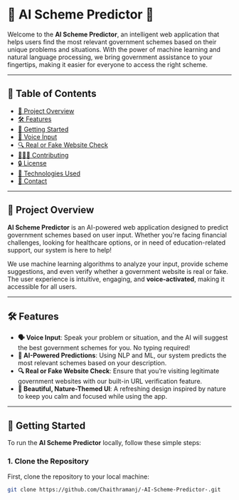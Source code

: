 # 🌿 AI Scheme Predictor 🌱

Welcome to the **AI Scheme Predictor**, an intelligent web application that helps users find the most relevant government schemes based on their unique problems and situations. With the power of machine learning and natural language processing, we bring government assistance to your fingertips, making it easier for everyone to access the right scheme.

---

## 🌟 Table of Contents

- [🌱 Project Overview](#project-overview)
- [🛠 Features](#features)
- [🚀 Getting Started](#getting-started)
- [🎤 Voice Input](#voice-input)
- [🔍 Real or Fake Website Check](#real-or-fake-website-check)
- [🧑‍🤝‍🧑 Contributing](#contributing)
- [🔒 License](#license)
- [📑 Technologies Used](#technologies-used)
- [📧 Contact](#contact)

---

## 🌱 Project Overview

**AI Scheme Predictor** is an AI-powered web application designed to predict government schemes based on user input. Whether you're facing financial challenges, looking for healthcare options, or in need of education-related support, our system is here to help!

We use machine learning algorithms to analyze your input, provide scheme suggestions, and even verify whether a government website is real or fake. The user experience is intuitive, engaging, and **voice-activated**, making it accessible for all users.

---

## 🛠 Features

- **🗣 Voice Input**: Speak your problem or situation, and the AI will suggest the best government schemes for you. No typing required!
- **🌿 AI-Powered Predictions**: Using NLP and ML, our system predicts the most relevant schemes based on your description.
- **🔍 Real or Fake Website Check**: Ensure that you’re visiting legitimate government websites with our built-in URL verification feature.
- **🎨 Beautiful, Nature-Themed UI**: A refreshing design inspired by nature to keep you calm and focused while using the app.

---

## 🚀 Getting Started

To run the **AI Scheme Predictor** locally, follow these simple steps:

### 1. Clone the Repository
First, clone the repository to your local machine:
```bash
git clone https://github.com/Chaithramanj/-AI-Scheme-Predictor-.git
